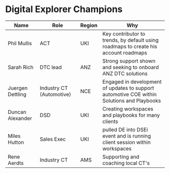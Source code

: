 # Digital Explorer Champions


|Name|Role|Region|Why
|---|---|---|---|
|Phil Mullis|ACT|UKI|Key contributor to trends, by default using roadmaps to create his account roadmaps
|Sarah Rich|DTC lead|ANZ|Strong support shown and seeking to onboard ANZ DTC solutions
|Juergen Dettling|Industry CT (Automotive)|NCE|Engaged in development of updates to support automotive COE within Solutions and Playbooks
|Duncan Alexander|DSD|UKI|Creating workspaces and playbooks for many clients
|Miles Hutton|Sales Exec|UKI|pulled DE into DSEi event and is running client session within workspaces
|Rene Aerdts|Industry CT|AMS|Supporting and coaching local CT's

